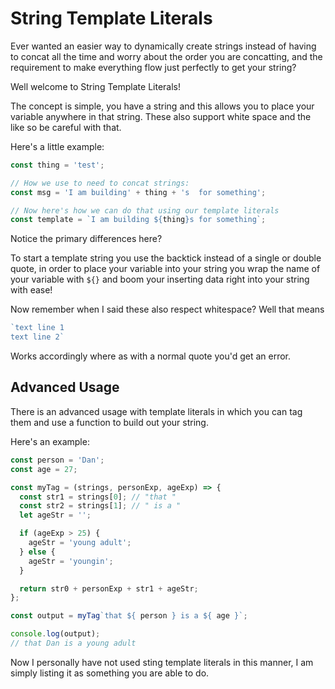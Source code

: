 # String Template Literals

Ever wanted an easier way to dynamically create strings instead of having to concat all the time and worry about the order you are concatting, and the requirement to make everything flow just perfectly to get your string?

Well welcome to String Template Literals!

The concept is simple, you have a string and this allows you to place your variable anywhere in that string. These also support white space and the like so be careful with that.

Here's a little example:

```js
const thing = 'test';

// How we use to need to concat strings:
const msg = 'I am building' + thing + 's  for something';

// Now here's how we can do that using our template literals
const template = `I am building ${thing}s for something`;
```

Notice the primary differences here?

To start a template string you use the backtick instead of a single or double quote, in order to place your variable into your string you wrap the name of your variable with `${}` and boom your inserting data right into your string with ease!

Now remember when I said these also respect whitespace? Well that means

```js
`text line 1
text line 2`
```

Works accordingly where as with a normal quote you'd get an error.

## Advanced Usage

There is an advanced usage with template literals in which you can tag them and use a function to build out your string.

Here's an example:

```js
const person = 'Dan';
const age = 27;

const myTag = (strings, personExp, ageExp) => {
  const str1 = strings[0]; // "that "
  const str2 = strings[1]; // " is a "
  let ageStr = '';

  if (ageExp > 25) {
    ageStr = 'young adult';
  } else {
    ageStr = 'youngin';
  }

  return str0 + personExp + str1 + ageStr;
};

const output = myTag`that ${ person } is a ${ age }`;

console.log(output);
// that Dan is a young adult
```

Now I personally have not used sting template literals in this manner, I am simply listing it as something you are able to do.
